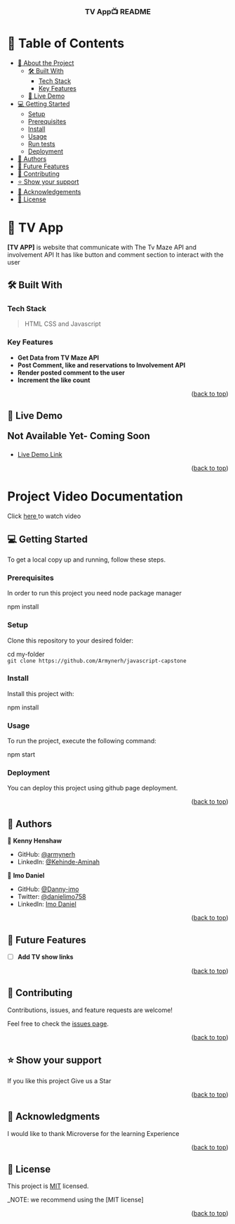 <div align="center">
  <!-- You are encouraged to replace this logo with your own! Otherwise you can also remove it. -->


  <h3><b>TV App📺  README</b></h3>

</div>

<!-- TABLE OF CONTENTS -->

# 📗 Table of Contents

- [📖 About the Project](#about-project)
  - [🛠 Built With](#built-with)
    - [Tech Stack](#tech-stack)
    - [Key Features](#key-features)
  - [🚀 Live Demo](#live-demo)
- [💻 Getting Started](#getting-started)
  - [Setup](#setup)
  - [Prerequisites](#prerequisites)
  - [Install](#install)
  - [Usage](#usage)
  - [Run tests](#run-tests)
  - [Deployment](#deployment)
- [👥 Authors](#authors)
- [🔭 Future Features](#future-features)
- [🤝 Contributing](#contributing)
- [⭐️ Show your support](#support)
- [🙏 Acknowledgements](#acknowledgements)
- [📝 License](#license)

<!-- PROJECT DESCRIPTION -->

# 📖 TV App <a name="about-project"></a>


**[TV APP]** is website that communicate with The Tv Maze API and involvement API It has like button and comment section to interact with the user

## 🛠 Built With <a name="built-with"></a>

### Tech Stack <a name="tech-stack"></a>

> HTML
> CSS and
> Javascript



<!-- Features -->

### Key Features <a name="key-features"></a>

- **Get Data from  TV Maze API**
- **Post Comment, like and reservations to Involvement API**
- **Render posted comment to the user**
- **Increment the like count**

<p align="right">(<a href="#readme-top">back to top</a>)</p>

<!-- LIVE DEMO -->

## 🚀 Live Demo <p>Not Available Yet- Coming Soon </p>


- [Live Demo Link]()

<p align="right">(<a href="#readme-top">back to top</a>)</p>

 # Project Video Documentation
 Click <a href="https://drive.google.com/file/d/1VrBRFtxPMk8Hoo1mI4U_yQ96nAmhy88i/view?usp=drive_link"> here </a> to watch video


<!-- GETTING STARTED -->

## 💻 Getting Started <a name="getting-started"></a>


To get a local copy up and running, follow these steps.

### Prerequisites

In order to run this project you need node package manager<br>


 npm install 


### Setup

Clone this repository to your desired folder:


  cd my-folder<br>
 `git clone https://github.com/Armynerh/javascript-capstone`



### Install

Install this project with:<br>

  npm install


### Usage

To run the project, execute the following command:<br>


  npm start


### Deployment

You can deploy this project using github page deployment.

<p align="right">(<a href="#readme-top">back to top</a>)</p>

<!-- AUTHORS -->

## 👥 Authors <a name="authors"></a>

👤 **Kenny Henshaw**

- GitHub: [@armynerh](https://github.com/Armynerh)
- LinkedIn: [@Kehinde-Aminah](https://www.linkedin.com/in/kehinde-aminah-h/)

👤 **Imo Daniel**

- GitHub: [@Danny-imo](https://github.com/Danny-imo)
- Twitter: [@danielimo758](https://twitter.com/danielimo758)
- LinkedIn: [Imo Daniel](https://linkedin.com/in/imo-daniel-b15585167)

<p align="right">(<a href="#readme-top">back to top</a>)</p>

<!-- FUTURE FEATURES -->

## 🔭 Future Features <a name="future-features"></a>

- [ ] **Add TV show links**

<p align="right">(<a href="#readme-top">back to top</a>)</p>

<!-- CONTRIBUTING -->

## 🤝 Contributing <a name="contributing"></a>

Contributions, issues, and feature requests are welcome!

Feel free to check the [issues page](https://github.com/Armynerh/javascript-capstone/issues/).

<p align="right">(<a href="#readme-top">back to top</a>)</p>

<!-- SUPPORT -->

## ⭐️ Show your support <a name="support"></a>


If you like this project Give us a Star

<p align="right">(<a href="#readme-top">back to top</a>)</p>

<!-- ACKNOWLEDGEMENTS -->

## 🙏 Acknowledgments <a name="acknowledgements"></a>


I would like to thank Microverse for the learning Experience

<p align="right">(<a href="#readme-top">back to top</a>)</p>


<!-- LICENSE -->

## 📝 License <a name="license"></a>

This project is [MIT](./MIT.md) licensed.

_NOTE: we recommend using the [MIT license]

<p align="right">(<a href="#readme-top">back to top</a>)</p>
